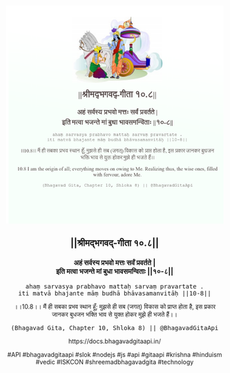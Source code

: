 <img src="../../asset/BG_10_8.png"/>
<center><h2>||श्रीमद्‍भगवद्‍-गीता १०.८||</h2>
<h3>अहं सर्वस्य प्रभवो मत्तः सर्वं प्रवर्तते |<br/>इति मत्वा भजन्ते मां बुधा भावसमन्विताः ||१०-८||</h3>
<pre>ahaṃ sarvasya prabhavo mattaḥ sarvaṃ pravartate .<br/>iti matvā bhajante māṃ budhā bhāvasamanvitāḥ ||10-8||</pre>
<p>।।10.8।। मैं ही सबका प्रभव स्थान हूँ; मुझसे ही सब (जगत्) विकास को प्राप्त होता है, इस प्रकार जानकर बुधजन भक्ति भाव से युक्त होकर मुझे ही भजते हैं।।</p>
<pre>(Bhagavad Gita, Chapter 10, Shloka 8) || @BhagavadGitaApi</pre><p>https://docs.bhagavadgitaapi.in/</p><p>#API #bhagavadgitaapi #slok #nodejs #js #api #gitaapi #krishna #hinduism #vedic #ISKCON #shreemadbhagavadgita #technology</p></center>